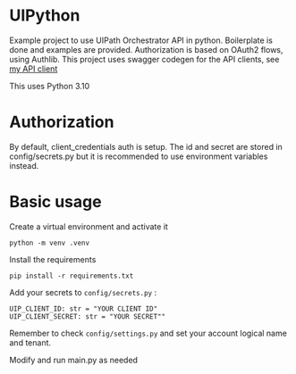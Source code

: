 # UIPython

Example project to use UIPath Orchestrator API in python. Boilerplate is done and examples are provided.
Authorization is based on OAuth2 flows, using Authlib.
This project uses swagger codegen for the API clients, see [my API client](https://github.com/TaruDesigns/UIPathAPI)

This uses Python 3.10

# Authorization

By default, client_credentials auth is setup. The id and secret are stored in config/secrets.py but it is recommended to use environment variables instead.

# Basic usage

Create a virtual environment and activate it

```python -m venv .venv``` 

Install the requirements

```pip install -r requirements.txt``` 

Add your secrets to `config/secrets.py` :
```
UIP_CLIENT_ID: str = "YOUR CLIENT ID"
UIP_CLIENT_SECRET: str = "YOUR SECRET""
``` 

Remember to check  `config/settings.py` and set your account logical name and tenant.

Modify and run main.py as needed
